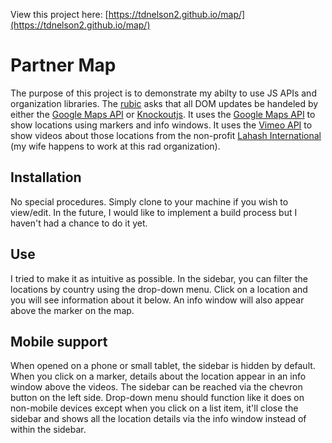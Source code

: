 View this project here: [https://tdnelson2.github.io/map/](https://tdnelson2.github.io/map/)
# Partner Map
The purpose of this project is to demonstrate my abilty to use JS APIs and organization libraries. The [rubic](https://review.udacity.com/#!/rubrics/17/view) asks that all DOM updates be handeled by either the [Google Maps API](https://developers.google.com/maps/) or [Knockoutjs](http://knockoutjs.com/). It uses the [Google Maps API](https://developers.google.com/maps/) to show locations using markers and info windows. It uses the [Vimeo API](https://developer.vimeo.com/api/start) to show videos about those locations from the non-profit [Lahash International](http://lahash.org/) (my wife happens to work at this rad organization).

## Installation
No special procedures. Simply clone to your machine if you wish to view/edit. In the future, I would like to implement a build process but I haven't had a chance to do it yet.

## Use
I tried to make it as intuitive as possible. In the sidebar, you can filter the locations by country using the drop-down menu. Click on a location and you will see information about it below. An info window will also appear above the marker on the map.

## Mobile support
When opened on a phone or small tablet, the sidebar is hidden by default. When you click on a marker, details about the location appear in an info window above the videos. The sidebar can be reached via the chevron button on the left side. Drop-down menu should function like it does on non-mobile devices except when you click on a list item, it'll close the sidebar and shows all the location details via the info window instead of within the sidebar.

